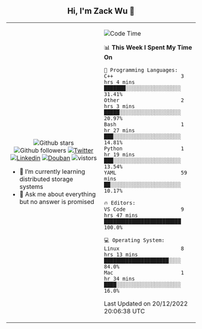 <h2 align="center"> Hi, I'm Zack Wu 👋 </h2>

<table>
    <tr>
        <td valign="center" width="50%">
            <p align="center">
              <img src="https://img.shields.io/github/stars/izackwu?style=social" alt="Github stars" />
              <img src="https://img.shields.io/github/followers/izackwu?style=social" alt="Github followers" />
              <a href="https://twitter.com/_zackwu"><img src="https://img.shields.io/badge/@__zackwu-1DA1F2?style=flat&logo=Twitter&logoColor=white" alt="Twitter"/></a>
              <a href="https://www.linkedin.com/in/izackwu/?locale=en_US"><img src="https://img.shields.io/badge/@izackwu-0073b1?style=flat&logo=LinkedIn&logoColor=white" alt="Linkedin" /></a>
              <a href="https://www.douban.com/people/keith1"><img src="https://img.shields.io/badge/@keith1-007722?style=flat&logo=Douban&logoColor=white" alt="Douban" /></a>
              <img src="https://visitor-badge.glitch.me/badge?page_id=keithnull" alt="vistors" />
            </p>
            <ul>
                <li>🌱 I’m currently learning distributed storage systems</li>
                <li>💬 Ask me about everything but no answer is promised</li>
            </ul>
        </td>
       <td valign="top" width="50%">
    
<!--START_SECTION:waka-->
![Code Time](http://img.shields.io/badge/Code%20Time-2%2C201%20hrs%2034%20mins-blue)

📊 **This Week I Spent My Time On** 

```text
💬 Programming Languages: 
C++                      3 hrs 4 mins        ███████░░░░░░░░░░░░░░░░░░   31.41% 
Other                    2 hrs 3 mins        █████░░░░░░░░░░░░░░░░░░░░   20.97% 
Bash                     1 hr 27 mins        ███░░░░░░░░░░░░░░░░░░░░░░   14.81% 
Python                   1 hr 19 mins        ███░░░░░░░░░░░░░░░░░░░░░░   13.54% 
YAML                     59 mins             ██░░░░░░░░░░░░░░░░░░░░░░░   10.17%

🔥 Editors: 
VS Code                  9 hrs 47 mins       █████████████████████████   100.0%

💻 Operating System: 
Linux                    8 hrs 13 mins       █████████████████████░░░░   84.0% 
Mac                      1 hr 34 mins        ████░░░░░░░░░░░░░░░░░░░░░   16.0%

```


 Last Updated on 20/12/2022 20:06:38 UTC
<!--END_SECTION:waka-->
</td></tr>
</table>


